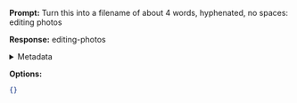**Prompt:**
Turn this into a filename of about 4 words, hyphenated, no spaces: editing photos 

**Response:**
editing-photos

<details><summary>Metadata</summary>

- Duration: 1943 ms
- Datetime: 2023-10-25T11:51:58.229073
- Model: gpt-3.5-turbo-0613

</details>

**Options:**
```json
{}
```

